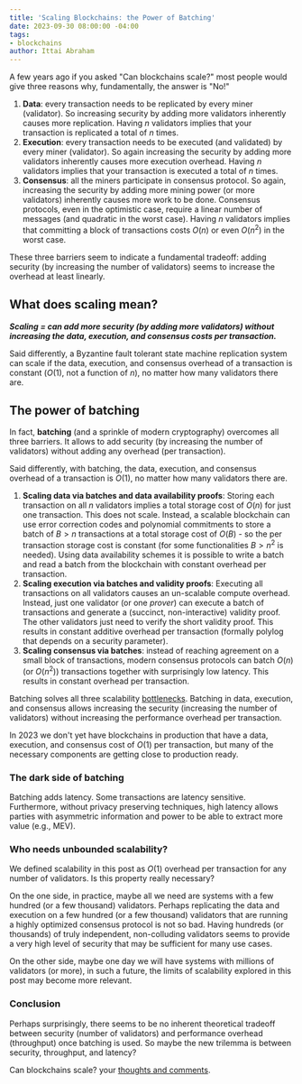 ```yaml
---
title: 'Scaling Blockchains: the Power of Batching'
date: 2023-09-30 08:00:00 -04:00
tags:
- blockchains
author: Ittai Abraham
---
```


A few years ago if you asked "Can blockchains scale?" most people would give three reasons why, fundamentally, the answer is "No!"

1. **Data**: every transaction needs to be replicated by every miner (validator). So increasing security by adding more validators inherently causes more replication. Having $n$ validators implies that your transaction is replicated a total of $n$ times.
2. **Execution**: every transaction needs to be executed (and validated) by every miner (validator). So again increasing the security by adding more validators inherently causes more execution overhead. Having $n$ validators implies that your transaction is executed a total of $n$ times.
3. **Consensus**: all the miners participate in consensus protocol. So again, increasing the security by adding more mining power (or more validators) inherently causes more work to be done. Consensus protocols, even in the optimistic case, require a linear number of messages (and quadratic in the worst case). Having $n$ validators implies that committing a block of transactions costs $O(n)$ or even $O(n^2)$ in the worst case.

These three barriers seem to indicate a fundamental tradeoff: adding security (by increasing the number of validators) seems to increase the overhead at least linearly. 



## What does scaling mean?

***Scaling = can add more security (by adding more validators) without increasing the data, execution, and consensus costs per transaction.***

Said differently, a Byzantine fault tolerant state machine replication system can scale if the data, execution, and consensus overhead of a transaction is constant ($O(1)$, not a function of $n$), no matter how many validators there are.

## The power of batching

In fact, **batching** (and a sprinkle of modern cryptography) overcomes all three barriers. It allows to add security (by increasing the number of validators) without adding any overhead (per transaction).

Said differently, with batching, the data, execution, and consensus overhead of a transaction is $O(1)$, no matter how many validators there are.


1. **Scaling data via batches and data availability proofs**: Storing each transaction on all $n$ validators implies a total storage cost of $O(n)$ for just one transaction. This does not scale. Instead, a scalable blockchain can use error correction codes and polynomial commitments to store a batch of $B>n$ transactions at a total storage cost of $O(B)$ - so the per transaction storage cost is constant (for some functionalities $B>n^2$ is needed). Using data availability schemes it is possible to write a batch and read a batch from the blockchain with constant overhead per transaction.
2. **Scaling execution via batches and validity proofs**: Executing all transactions on all validators causes an un-scalable compute overhead. Instead, just one validator (or one *prover*) can execute a batch of transactions and generate a (succinct, non-interactive) validity proof. The other validators just need to verify the short validity proof. This results in constant additive overhead per transaction (formally polylog that depends on a security parameter).
3. **Scaling consensus via batches**: instead of reaching agreement on a small block of transactions, modern consensus protocols can batch $O(n)$ (or $O(n^2)$) transactions together with surprisingly low latency. This results in constant overhead per transaction.


Batching solves all three scalability [bottlenecks](https://decentralizedthoughts.github.io/2019-12-06-dce-the-three-scalability-bottlenecks-of-state-machine-replication/). Batching in data, execution, and consensus allows increasing the security (increasing the number of validators) without increasing the performance overhead per transaction.

In 2023 we don't yet have blockchains in production that have a data, execution, and consensus cost of $O(1)$ per transaction, but many of the necessary components are getting close to production ready.

### The dark side of batching

Batching adds latency. Some transactions are latency sensitive. Furthermore, without privacy preserving techniques, high latency allows parties with asymmetric information and power to be able to extract more value (e.g., MEV).

### Who needs unbounded scalability?

We defined scalability in this post as $O(1)$ overhead per transaction for any number of validators. Is this property really necessary? 

On the one side, in practice, maybe all we need are systems with a few hundred (or a few thousand) validators. Perhaps replicating the data and execution on a few hundred (or a few thousand) validators that are running a highly optimized consensus protocol is not so bad. Having hundreds (or thousands) of truly  independent, non-colluding validators seems to provide a very high level of security that may be sufficient for many use cases.

On the other side, maybe one day we will have systems with millions of validators (or more), in such a future, the limits of scalability explored in this post may become more relevant. 

### Conclusion

Perhaps surprisingly, there seems to be no inherent theoretical tradeoff between security (number of validators) and performance overhead (throughput) once batching is used. So maybe the new trilemma is between security, throughput, and latency?

Can blockchains scale? your [thoughts and comments](https://x.com/ittaia/status/1708135475444068412?s=20).